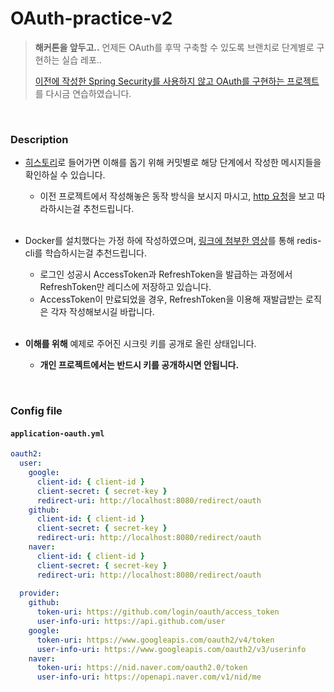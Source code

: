 # OAuth-practice-v2
> **해커톤을 앞두고..** 언제든 OAuth를 후딱 구축할 수 있도록 브랜치로 단계별로 구현하는 실습 레포..
>
>[이전에 작성한 Spring Security를 사용하지 않고 OAuth를 구현하는 프로젝트](https://github.com/2dongyeop/OAuth-practice)를 다시금 연습하였습니다.

<br/>

### Description

- [히스토리](https://github.com/2dongyeop/OAuth-practice-v2/commits/main)로 들어가면 이해를 돕기 위해 커밋별로 해당 단계에서 작성한 메시지들을 확인하실 수 있습니다.
  - 이전 프로젝트에서 작성해놓은 동작 방식을 보시지 마시고, [http 요청](https://github.com/2dongyeop/OAuth-practice-v2/tree/main/http)을 보고 따라하시는걸 추천드립니다.
  
  <br/>

- Docker를 설치했다는 가정 하에 작성하였으며, [링크에 첨부한 영상](https://www.youtube.com/watch?v=0r2-kX6gvRo)를 통해 redis-cli를 학습하시는걸 추천드립니다.
  - 로그인 성공시 AccessToken과 RefreshToken을 발급하는 과정에서 RefreshToken만 레디스에 저장하고 있습니다.
  - AccessToken이 만료되었을 경우, RefreshToken을 이용해 재발급받는 로직은 각자 작성해보시길 바랍니다.

  <br/>

- **이해를 위해** 예제로 주어진 시크릿 키를 공개로 올린 상태입니다. 
  - **개인 프로젝트에서는 반드시 키를 공개하시면 안됩니다.**


<br/>


### Config file

#### `application-oauth.yml`
```yaml
oauth2:
  user:
    google:
      client-id: { client-id }
      client-secret: { secret-key }
      redirect-uri: http://localhost:8080/redirect/oauth
    github:
      client-id: { client-id }
      client-secret: { secret-key }
      redirect-uri: http://localhost:8080/redirect/oauth
    naver:
      client-id: { client-id }
      client-secret: { secret-key }
      redirect-uri: http://localhost:8080/redirect/oauth
      
  provider:
    github:
      token-uri: https://github.com/login/oauth/access_token
      user-info-uri: https://api.github.com/user
    google:
      token-uri: https://www.googleapis.com/oauth2/v4/token
      user-info-uri: https://www.googleapis.com/oauth2/v3/userinfo
    naver:
      token-uri: https://nid.naver.com/oauth2.0/token
      user-info-uri: https://openapi.naver.com/v1/nid/me
```